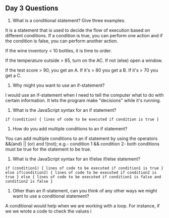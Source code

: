 ## Day 3 Questions

1. What is a conditional statement? Give three examples.

It is a statement that is used to decide the flow of execution based on different
conditions. If a condition is true, you can perform one action and if the condition
is false, you can perform another action.

If the wine inventory < 10 bottles, it is time to order.

If the temperature outside > 85, turn on the AC. If not (else) open a window.

If the test score > 90, you get an A. If it's > 80 you get a B. If it's > 70 you
get a C.


1. Why might you want to use an if-statement?

I would use an if-statement when I need to tell the computer what to do with
certain information. It lets the program make "decisions" while it's running.

1. What is the JavaScript syntax for an if statement?

`if (condition)
{
lines of code to be executed if condition is true
}`

1. How do you add multiple conditions to an if statement?

You can add multiple conditions to an if statement by using the operators &&(and)
|| (or) and !(not); e.g.- condition 1 && condition 2- both conditions must
be true for the statement to be true.

1. What is the JavaScript syntax for an if/else if/else statement?

`if (condition1)
{
lines of code to be executed if condition1 is true
}
else if(condition2)
{
lines of code to be executed if condition2 is true
}
else
{
lines of code to be executed if condition1 is false and condition2 is false
}`

1. Other than an if-statement, can you think of any other ways we might want to use a conditional statement?

A conditional would help when we are working with a loop. For instance, if we we wrote a
code to check the values i
